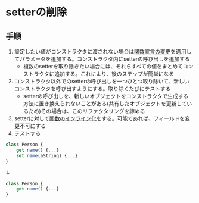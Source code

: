 # setterの削除

## 手順
1. 設定したい値がコンストラクタに渡されない場合は[関数宣言の変更](関数宣言の変更.md)を適用してパラメータを追加する。コンストラクタ内にsetterの呼び出しを追加する
   - 複数のsetterを取り除きたい場合には、それらすべての値をまとめてコンストラクタに追加する。これにより、後のステップが簡単になる
2. コンストラクタ以外でのsetterの呼び出しを一つひとつ取り除いて、新しいコンストラクタを呼び出すようにする。取り除くたびにテストする
   - setterの呼び出しを、新しいオブジェクトをコンストラクタで生成する方法に置き換えられないことがある(共有したオブジェクトを更新しているため)その場合は、このリファクタリングを諦める
3. setterに対して[関数のインライン化](関数のインライン化.md)をする。可能であれば、フィールドを変更不可にする
4. テストする

```js
class Person {
	get name() {...}
    set name(aString) {...}
}
```
↓
```js
class Person {
	get name() {...}
}
```